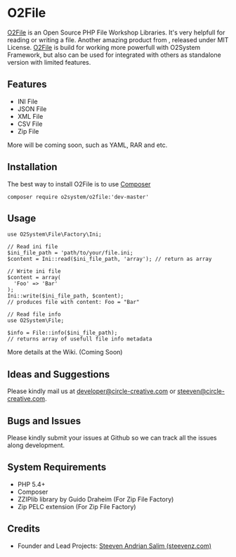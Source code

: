 O2File
=====
[O2File][2] is an Open Source PHP File Workshop Libraries. It's very helpfull for reading or writing a file. 
Another amazing product from [][1], released under MIT License.
[O2File][2] is build for working more powerfull with O2System Framework, but also can be used for integrated with others as standalone version with limited features.

Features
--------
- INI File
- JSON File
- XML File
- CSV File
- Zip File

More will be coming soon, such as YAML, RAR and etc.

Installation
------------
The best way to install O2File is to use [Composer][8]
```
composer require o2system/o2file:'dev-master'
```

Usage
-----
```
use O2System\File\Factory\Ini;

// Read ini file
$ini_file_path = 'path/to/your/file.ini;
$content = Ini::read($ini_file_path, 'array'); // return as array

// Write ini file
$content = array(
  'Foo' => 'Bar'
);
Ini::write($ini_file_path, $content);
// produces file with content: Foo = "Bar"

// Read file info
use O2System\File;

$info = File::info($ini_file_path);
// returns array of usefull file info metadata
```

More details at the Wiki. (Coming Soon)

Ideas and Suggestions
---------------------
Please kindly mail us at [developer@circle-creative.com][5] or [steeven@circle-creative.com][6].

Bugs and Issues
---------------
Please kindly submit your issues at Github so we can track all the issues along development.

System Requirements
-------------------
- PHP 5.4+
- Composer
- ZZIPlib library by Guido Draheim (For Zip File Factory)
- Zip PELC extension (For Zip File Factory)

Credits
-------
* Founder and Lead Projects: [Steeven Andrian Salim (steevenz.com)][4]

[1]: http://www.circle-creative.com
[2]: http://www.circle-creative.com/products/o2file
[3]: http://www.unirest.io
[4]: http://www.steevenz.com
[5]: mailto:developer@circle-creative.com
[6]: mailto:steeven@circle-creative.com
[7]: https://packagist.org/packages/o2system/o2file
[8]: https://getcomposer.org
